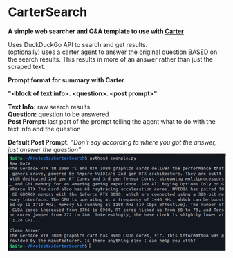 # CarterSearch
**A simple web searcher and Q&amp;A template to use with [Carter](https://carterlabs.ai/)**

Uses DuckDuckGo API to search and get results.
<br>
(optionally) uses a carter agent to answer the original question BASED on the search results.
This results in more of an answer rather than just the scraped text. 

**Prompt format for summary with Carter**

**"&lt;block of text info>. &lt;question>. &lt;post prompt>"**

**Text Info:** raw search results
<br>
**Question:** question to be answered
<br>
**Post Prompt:** last part of the prompt telling the agent what to do with the text info and the question


**Default Post Prompt:** *"Don't say according to where you got the answer, just answer the question"*
![alt text](https://github.com/JP-Vela/CarterSearch/blob/main/example.png?raw=true)
